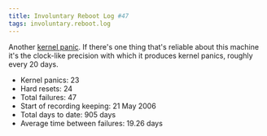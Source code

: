 ```yaml
---
title: Involuntary Reboot Log #47
tags: involuntary.reboot.log
---
```


Another [kernel panic](/wiki/kernel_panic). If there's one thing that's reliable about this machine it's the clock-like precision with which it produces kernel panics, roughly every 20 days.

-   Kernel panics: 23
-   Hard resets: 24
-   Total failures: 47
-   Start of recording keeping: 21 May 2006
-   Total days to date: 905 days
-   Average time between failures: 19.26 days

